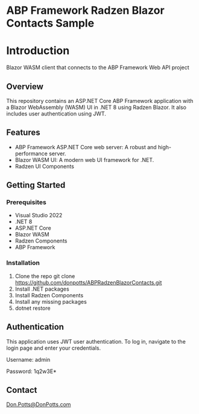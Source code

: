 # ABP Framework Radzen Blazor Contacts Sample

# Introduction 
Blazor WASM client that connects to the ABP Framework Web API project


## Overview

This repository contains an ASP.NET Core ABP Framework application with a Blazor WebAssembly (WASM) UI in .NET 8 using Radzen Blazor. It also includes user authentication using JWT.

## Features

- ABP Framework ASP.NET Core web server: A robust and high-performance server.
- Blazor WASM UI: A modern web UI framework for .NET.
- Radzen UI Components

## Getting Started

### Prerequisites

- Visual Studio 2022
- .NET 8
- ASP.NET Core
- Blazor WASM
- Radzen Components
- ABP Framework

### Installation

1. Clone the repo
  git clone https://github.com/donpotts/ABPRadzenBlazorContacts.git
2. Install .NET packages
3. Install Radzen Components
4. Install any missing packages
5. dotnet restore
   
## Authentication

This application uses JWT user authentication. To log in, navigate to the login page and enter your credentials.

Username:  admin

Password:  1q2w3E*

## Contact

Don.Potts@DonPotts.com
